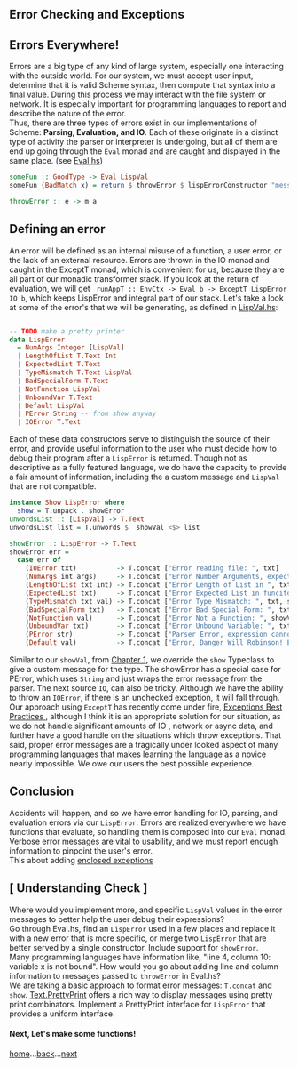 Error Checking and Exceptions
------------
## Errors Everywhere!
Errors are a big type of any kind of large system, especially one interacting with the outside world.  For our system, we must accept user input, determine that it is valid Scheme syntax, then compute that syntax into a final value.  During this process we may interact with the file system or network.  It is especially important for programming languages to report and describe the nature of the error.     
Thus, there are three types of errors exist in our implementations of Scheme: **Parsing, Evaluation, and IO**. Each of these originate in a distinct type of activity the parser or interpreter is undergoing, but all of them are end up going through the `Eval` monad and are caught and displayed in the same place. (see [Eval.hs](../src/Eval.hs))
```Haskell
someFun :: GoodType -> Eval LispVal
someFun (BadMatch x) = return $ throwError $ lispErrorConstructor "message we send"
```

```Haskell
throwError :: e -> m a
```

## Defining an error
An error will be defined as an internal misuse of a function, a user error, or the lack of an external resource. Errors are thrown in the IO monad and caught in the ExceptT monad, which is convenient for us, because they are all part of our monadic transformer stack. If you look at the return of evaluation, we will get ` runAppT :: EnvCtx -> Eval b -> ExceptT LispError IO b`, which keeps LispError and integral part of our stack. Let's take a look at some of the error's that we will be generating, as defined in [LispVal.hs](../src/LispVal.hs):

```haskell

-- TODO make a pretty printer
data LispError
  = NumArgs Integer [LispVal]
  | LengthOfList T.Text Int
  | ExpectedList T.Text
  | TypeMismatch T.Text LispVal
  | BadSpecialForm T.Text
  | NotFunction LispVal
  | UnboundVar T.Text
  | Default LispVal
  | PError String -- from show anyway
  | IOError T.Text

```

Each of these data constructors serve to distinguish the source of their error, and provide useful information to the user who must decide how to debug their program after a `LispError` is returned. Though not as descriptive as a fully featured language, we do have the capacity to provide a fair amount of information, including the a custom message and `LispVal` that are not compatible.

```haskell
instance Show LispError where
  show = T.unpack . showError
unwordsList :: [LispVal] -> T.Text
unwordsList list = T.unwords $  showVal <$> list

showError :: LispError -> T.Text
showError err =
  case err of
    (IOError txt)          -> T.concat ["Error reading file: ", txt]
    (NumArgs int args)     -> T.concat ["Error Number Arguments, expected ", T.pack $ show int, " recieved args: ", unwordsList args]
    (LengthOfList txt int) -> T.concat ["Error Length of List in ", txt, " length: ", T.pack $ show int]
    (ExpectedList txt)     -> T.concat ["Error Expected List in funciton ", txt]
    (TypeMismatch txt val) -> T.concat ["Error Type Mismatch: ", txt, showVal val]
    (BadSpecialForm txt)   -> T.concat ["Error Bad Special Form: ", txt]
    (NotFunction val)      -> T.concat ["Error Not a Function: ", showVal val]
    (UnboundVar txt)       -> T.concat ["Error Unbound Variable: ", txt]
    (PError str)           -> T.concat ["Parser Error, expression cannot evaluate: ",T.pack str]
    (Default val)          -> T.concat ["Error, Danger Will Robinson! Evaluation could not proceed!  ", showVal val]

```

 Similar to our `showVal`, from [Chapter 1](01_introduction.md), we override the `show` Typeclass to give a custom message for the type.  The showError has a special case for PError, which uses  `String` and just wraps the error message from the parser. The next source `IO`, can also be tricky. Although we have the ability to throw an `IOError`, if there is an unchecked exception, it will fall through.  Our approach using `ExceptT` has recently come under fire, [Exceptions Best Practices ](https://www.fpcomplete.com/blog/2016/11/exceptions-best-practices-haskell), although I think it is an appropriate solution for our situation, as we do not handle significant amounts of IO , network or async data, and further have a good handle on the situations which throw exceptions.  That said, proper error messages are a tragically under looked aspect of many programming languages that makes learning the language as a novice nearly impossible.  We owe our users the best possible experience.   



## Conclusion
Accidents will happen, and so we have error handling for IO, parsing, and evaluation errors via our `LispError`. Errors are realized everywhere we have functions that evaluate, so handling them is composed into our `Eval` monad. Verbose error messages are vital to usability, and we must report enough information to pinpoint the user's error.  
This about adding [enclosed exceptions](https://github.com/jcristovao/enclosed-exceptions)    

## [ Understanding Check ]
Where would you implement more, and specific `LispVal` values in the error messages to better help the user debug their expressions?        
Go through Eval.hs, find an `LispError` used in a few places and replace it with a new error that is more specific, or merge two `LispError` that are better served by a single constructor. Include support for `showError`.     
Many programming languages have information like, "line 4, column 10: variable x is not bound". How would you go about adding line and column information to messages passed to `throwError` in Eval.hs?     
We are taking a basic approach to format error messages: `T.concat` and `show`. [Text.PrettyPrint](https://hackage.haskell.org/package/pretty-1.1.3.4/docs/Text-PrettyPrint.html) offers a rich way to display messages using pretty print combinators. Implement a PrettyPrint interface for `LispError` that provides a uniform interface.        

#### Next, Let's make some functions!

[home](00_overview.md)...[back](03_evaluation.md)...[next](05_primitives.md)
